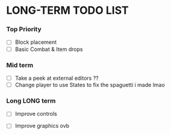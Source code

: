 # LONG-TERM TODO LIST

### Top Priority
- [ ] Block placement 
- [ ] Basic Combat & Item drops

### Mid term
- [ ] Take a peek at external editors ??
- [ ] Change player to use States to fix the spaguetti i made lmao 

### Long LONG term
- [ ] Improve controls
- [ ] Improve graphics ovb 

